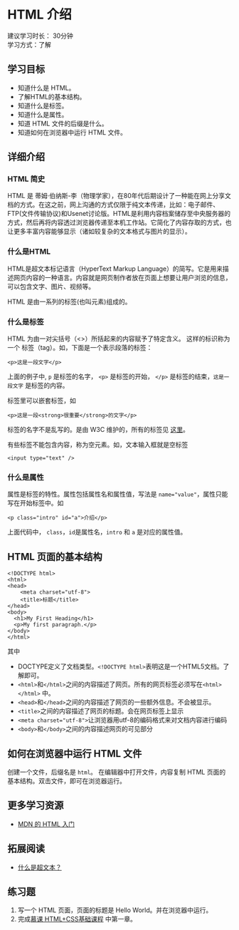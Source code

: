# HTML 介绍
建议学习时长： 30分钟  
学习方式：了解  

## 学习目标
* 知道什么是 HTML。
* 了解HTML的基本结构。
* 知道什么是标签。
* 知道什么是属性。
* 知道 HTML 文件的后缀是什么。
* 知道如何在浏览器中运行 HTML 文件。

## 详细介绍
### HTML 简史
HTML 是 蒂姆·伯纳斯-李（物理学家），在80年代后期设计了一种能在网上分享文档的方式。在这之前，网上沟通的方式仅限于纯文本传递，比如：电子邮件、FTP(文件传输协议)和Usenet讨论版。HTML是利用内容档案储存至中央服务器的方式，然后再将内容透过浏览器传递至本机工作站。它简化了内容存取的方式，也让更多丰富内容能够显示（诸如较复杂的文本格式与图片的显示）。

### 什么是HTML
HTML是超文本标记语言（HyperText Markup Language）的简写。它是用来描述网页内容的一种语言。内容就是网页制作者放在页面上想要让用户浏览的信息，可以包含文字、图片、视频等。

HTML 是由一系列的标签(也叫元素)组成的。

### 什么是标签
HTML 为由一对尖括号（<>）所括起来的内容赋予了特定含义。 这样的标识称为一个 标签（tag）。如，下面是一个表示段落的标签：
```
<p>这是一段文字</p>
```

上面的例子中, `p` 是标签的名字， `<p>` 是标签的开始， `</p>` 是标签的结束，`这是一段文字` 是标签的内容。

标签里可以嵌套标签，如  
```
<p>这是一段<strong>很重要</strong>的文字</p>
```

标签的名字不是乱写的。是由 W3C 维护的，所有的标签见 [这里](https://developer.mozilla.org/zh-CN/docs/Web/HTML/Element)。

有些标签不能包含内容，称为空元素。如，文本输入框就是空标签
```
<input type="text" />
```

### 什么是属性
属性是标签的特性。属性包括属性名和属性值，写法是 `name="value"`，属性只能写在开始标签中。如
```
<p class="intro" id="a">介绍</p>

```

上面代码中， `class`，`id`是属性名，`intro` 和 `a` 是对应的属性值。


## HTML 页面的基本结构
```
<!DOCTYPE html>
<html>
<head>
    <meta charset="utf-8">
    <title>标题</title>
</head>
<body>
  <h1>My First Heading</h1>
  <p>My first paragraph.</p>
</body>
</html>
```

其中
* DOCTYPE定义了文档类型。`<!DOCTYPE html>`表明这是一个HTML5文档。了解即可。
* `<html>`和`</html>`之间的内容描述了网页。所有的网页标签必须写在`<html></html>` 中。
* `<head>`和`</head>`之间的内容描述了网页的一些额外信息。不会被显示。
* `<title>`之间的内容描述了网页的标题。会在网页标签上显示
* `<meta charset="utf-8">`让浏览器用utf-8的编码格式来对文档内容进行编码
* `<body>`和`</body>`之间的内容描述网页的可见部分

## 如何在浏览器中运行 HTML 文件
创建一个文件，后缀名是 `html`。 在编辑器中打开文件，内容复制 HTML 页面的基本结构。双击文件，即可在浏览器运行。

## 更多学习资源
* [MDN 的 HTML 入门](https://developer.mozilla.org/zh-CN/docs/Web/Guide/HTML/Introduction)

## 拓展阅读
* [什么是超文本？](http://w3school.com.cn/tags/tag_term_hypertext.asp)


## 练习题
1. 写一个 HTML 页面，页面的标题是 Hello World。并在浏览器中运行。
1. 完成[慕课 HTML+CSS基础课程](http://www.imooc.com/learn/9) 中第一章。